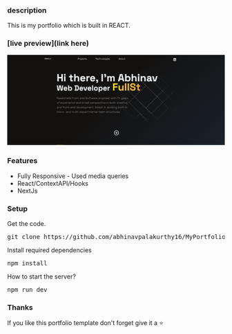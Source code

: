 ### description

This is my portfolio which is built in REACT. 

### [live preview](link here)

![react portfoiio](public/images/myPortfolio.png)


### Features

- Fully Responsive - Used media queries
- React/ContextAPI/Hooks
- NextJs


### Setup

Get the code.

 <pre>git clone https://github.com/abhinavpalakurthy16/MyPortfolio.git</pre>
 
Install required dependencies

<pre>npm install</pre>


How to start the server?

<pre>npm run dev</pre>

### Thanks
If you like this portfolio template don't forget give it a ⭐ 
 

